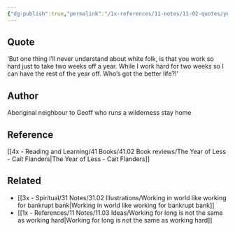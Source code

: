 ```yaml
---
{"dg-publish":true,"permalink":"/1x-references/11-notes/11-02-quotes/you-work-so-hard-just-to-take-two-weeks-off-a-year-while-i-work-hard-for-two-weeks-so-i-can-have-the-rest-of-the-year-off-aboriginal-man/","title":"You work so hard just to take two weeks off a year. While I work hard for two weeks so I can have the rest of the year off - Aboriginal man","created":"2024-08-09T10:49:52.478+03:00","updated":"2024-08-09T14:05:36.275+03:00"}
---
```



## Quote
‘But one thing I’ll never understand about white folk, is that you work so hard just to take two weeks off a year. While I work hard for two weeks so I can have the rest of the year off. Who’s got the better life?!’

## Author
Aboriginal neighbour to Geoff who runs a wilderness stay home

## Reference
[[4x - Reading and Learning/41 Books/41.02 Book reviews/The Year of Less - Cait Flanders\|The Year of Less - Cait Flanders]]

## Related
- [[3x - Spiritual/31 Notes/31.02 Illustrations/Working in world like working for bankrupt bank\|Working in world like working for bankrupt bank]]
- [[1x - References/11 Notes/11.03 Ideas/Working for long is not the same as working hard\|Working for long is not the same as working hard]]